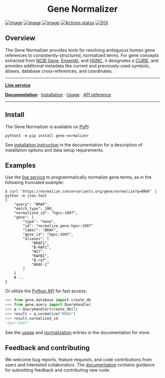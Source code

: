 <h1 align="center">
Gene Normalizer
</h1>

[![image](https://img.shields.io/pypi/v/gene-normalizer.svg)](https://pypi.python.org/pypi/gene-normalizer) [![image](https://img.shields.io/pypi/l/gene-normalizer.svg)](https://pypi.python.org/pypi/gene-normalizer) [![image](https://img.shields.io/pypi/pyversions/gene-normalizer.svg)](https://pypi.python.org/pypi/gene-normalizer) [![Actions status](https://github.com/cancervariants/gene-normalization/actions/workflows/checks.yaml/badge.svg)](https://github.com/cancervariants/gene-normalization/actions/workflows/checks.yaml) [![DOI](https://zenodo.org/badge/309797998.svg)](https://zenodo.org/badge/latestdoi/309797998)

## Overview
<!-- description -->
The Gene Normalizer provides tools for resolving ambiguous human gene references to consistently-structured, normalized terms. For gene concepts extracted from [NCBI Gene](https://www.ncbi.nlm.nih.gov/gene/), [Ensembl](https://useast.ensembl.org/index.html), and [HGNC](https://www.genenames.org/), it designates a [CURIE](https://en.wikipedia.org/wiki/CURIE), and provides additional metadata like current and previously-used symbols, aliases, database cross-references, and coordinates.
<!-- /description -->
---

**[Live service](https://normalize.cancervariants.org/gene)**

**[Documentation](https://gene-normalizer.readthedocs.io/latest/)** · [Installation](https://gene-normalizer.readthedocs.io/latest/install.html) · [Usage](https://gene-normalizer.readthedocs.io/latest/usage.html) · [API reference](https://gene-normalizer.readthedocs.io/latest/api/index.html)

---

## Install

The Gene Normalizer is available on [PyPI](https://pypi.org/project/gene-normalizer/):

```shell
python3 -m pip install gene-normalizer
```

See [installation instruction](https://gene-normalizer.readthedocs.io/latest/install.html) in the documentation for a description of installation options and data setup requirements.

## Examples

Use the [live service](https://normalize.cancervariants.org/gene) to programmatically normalize gene terms, as in the following truncated example:

```shell
$ curl 'https://normalize.cancervariants.org/gene/normalize?q=BRAF' | python -m json.tool
{
    "query": "BRAF",
    "match_type": 100,
    "normalized_id": "hgnc:1097",
    "gene": {
        "type": "Gene",
        "id": "normalize.gene.hgnc:1097"
        "label": "BRAF",
        "gene_id": "hgnc:1097",
        "aliases": [
            "BRAF1",
            "B-RAF1",
            "NS7",
            "RAFB1",
            "B-raf",
            "BRAF-1"
        ]
    }
    # ...
}
```

Or utilize the [Python API](https://gene-normalizer.readthedocs.io/latest/api/query_api.html) for fast access:

```python
>>> from gene.database import create_db
>>> from gene.query import QueryHandler
>>> q = QueryHandler(create_db())
>>> result = q.normalize("KRAS")
>>> result.normalized_id
'hgnc:6407'
```

See the [usage](https://gene-normalizer.readthedocs.io/latest/usage.html) and [normalization](https://gene-normalizer.readthedocs.io/latest/normalizing_data/normalization.html) entries in the documentation for more.

## Feedback and contributing

We welcome bug reports, feature requests, and code contributions from users and interested collaborators. The [documentation](https://gene-normalizer.readthedocs.io/latest/contributing.html) contains guidance for submitting feedback and contributing new code.

